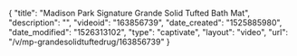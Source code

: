 {
    "title": "Madison Park Signature Grande Solid Tufted Bath Mat",
    "description": "",
    "videoid": "163856739",
    "date_created": "1525885980",
    "date_modified": "1526313102",
    "type": "captivate",
    "layout": "video",
    "url": "\/v\/mp-grandesolidtuftedrug\/163856739"
}